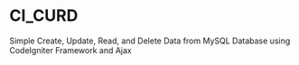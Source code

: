# CI_CURD
Simple Create, Update, Read, and Delete Data from MySQL Database using  CodeIgniter Framework and Ajax

